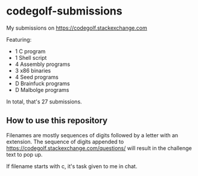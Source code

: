 # codegolf-submissions
My submissions on https://codegolf.stackexchange.com

Featuring:
 - 1 C program
 - 1 Shell script
 - 4 Assembly programs
 - 3 x86 binaries
 - 4 Seed programs
 - D Brainfuck programs
 - D Malbolge programs

In total, that's 27 submissions.

## How to use this repository

Filenames are mostly sequences of digits followed by a letter with an extension. The sequence of digits appended to https://codegolf.stackexchange.com/questions/ will result in the challenge text to pop up.

If filename starts with c, it's task given to me in chat.

